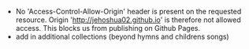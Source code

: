 + No 'Access-Control-Allow-Origin' header is present on the requested resource. Origin 'http://jehoshua02.github.io' is therefore not allowed access. This blocks us from publishing on Github Pages.
+ add in additional collections (beyond hymns and childrens songs)
